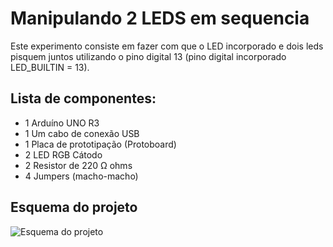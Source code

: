 # Manipulando 2 LEDS em sequencia
 Este experimento consiste em fazer com que o LED incorporado e dois leds pisquem juntos utilizando o pino digital 13 (pino digital incorporado LED_BUILTIN = 13). 
 
## Lista de componentes:

- 1  Arduíno UNO R3
- 1  Um cabo de conexão USB
- 1  Placa de prototipação (Protoboard)
- 2  LED RGB Cátodo
- 2  Resistor de 220 Ω ohms
- 4 Jumpers (macho-macho)

## Esquema do projeto

![Esquema do projeto](manipulando_2_leds_em_sequencia)
